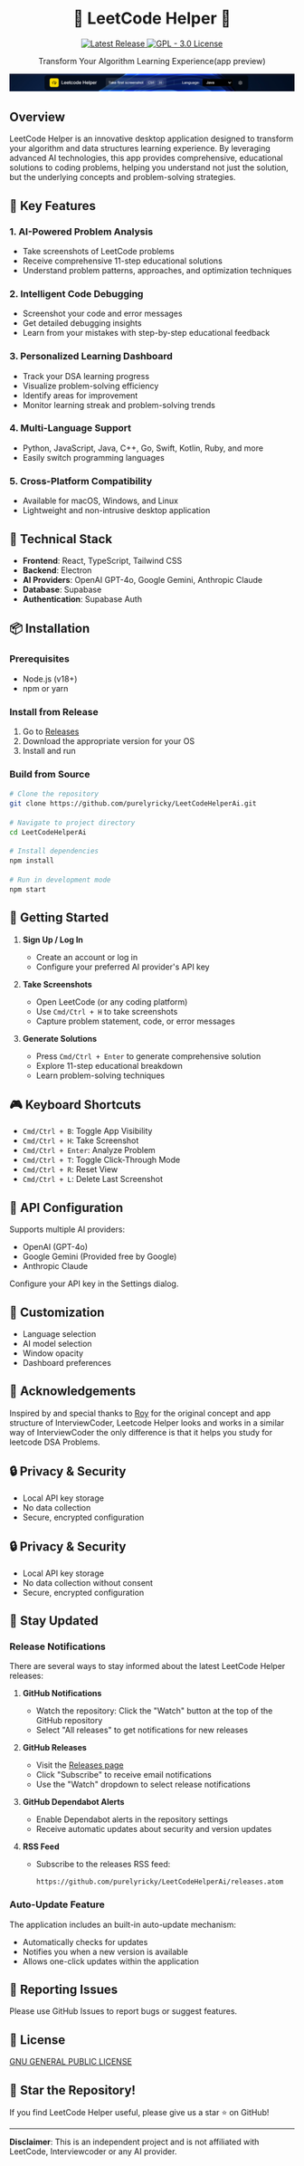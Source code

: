 <div align="center">
  <h1>🚀 LeetCode Helper 🚀</h1>
  <a href="https://github.com/purelyricky/LeetCodeHelperAi/releases">
    <img src="https://img.shields.io/github/v/release/purelyricky/LeetCodeHelperAi?color=blue&label=Version&logo=github&style=flat-square" alt="Latest Release">
  </a>
  <a href="https://github.com/purelyricky/LeetCodeHelperAi/blob/main/LICENSE">
    <img src="https://img.shields.io/github/license/purelyricky/LeetCodeHelperAi?color=green&style=flat-square" alt="GPL - 3.0 License">
  </a>
  <p>Transform Your Algorithm Learning Experience(app preview)</p>
</div>

![LeetCode Helper Logo](assets/leetcodehelper.png)

## Overview

LeetCode Helper is an innovative desktop application designed to transform your algorithm and data structures learning experience. By leveraging advanced AI technologies, this app provides comprehensive, educational solutions to coding problems, helping you understand not just the solution, but the underlying concepts and problem-solving strategies.


## 🌟 Key Features

### 1. AI-Powered Problem Analysis
- Take screenshots of LeetCode problems
- Receive comprehensive 11-step educational solutions
- Understand problem patterns, approaches, and optimization techniques

### 2. Intelligent Code Debugging
- Screenshot your code and error messages
- Get detailed debugging insights
- Learn from your mistakes with step-by-step educational feedback

### 3. Personalized Learning Dashboard
- Track your DSA learning progress
- Visualize problem-solving efficiency
- Identify areas for improvement
- Monitor learning streak and problem-solving trends

### 4. Multi-Language Support
- Python, JavaScript, Java, C++, Go, Swift, Kotlin, Ruby, and more
- Easily switch programming languages

### 5. Cross-Platform Compatibility
- Available for macOS, Windows, and Linux
- Lightweight and non-intrusive desktop application

## 🔧 Technical Stack

- **Frontend**: React, TypeScript, Tailwind CSS
- **Backend**: Electron
- **AI Providers**: OpenAI GPT-4o, Google Gemini, Anthropic Claude
- **Database**: Supabase
- **Authentication**: Supabase Auth

## 📦 Installation

### Prerequisites
- Node.js (v18+)
- npm or yarn

### Install from Release
1. Go to [Releases](https://github.com/purelyricky/LeetCodeHelperAi/releases)
2. Download the appropriate version for your OS
3. Install and run

### Build from Source
```bash
# Clone the repository
git clone https://github.com/purelyricky/LeetCodeHelperAi.git

# Navigate to project directory
cd LeetCodeHelperAi

# Install dependencies
npm install

# Run in development mode
npm start
```

## 🚀 Getting Started

1. **Sign Up / Log In**
   - Create an account or log in
   - Configure your preferred AI provider's API key

2. **Take Screenshots**
   - Open LeetCode (or any coding platform)
   - Use `Cmd/Ctrl + H` to take screenshots
   - Capture problem statement, code, or error messages

3. **Generate Solutions**
   - Press `Cmd/Ctrl + Enter` to generate comprehensive solution
   - Explore 11-step educational breakdown
   - Learn problem-solving techniques

## 🎮 Keyboard Shortcuts

- `Cmd/Ctrl + B`: Toggle App Visibility
- `Cmd/Ctrl + H`: Take Screenshot
- `Cmd/Ctrl + Enter`: Analyze Problem
- `Cmd/Ctrl + T`: Toggle Click-Through Mode
- `Cmd/Ctrl + R`: Reset View
- `Cmd/Ctrl + L`: Delete Last Screenshot

## 🔐 API Configuration

Supports multiple AI providers:
- OpenAI (GPT-4o)
- Google Gemini (Provided free by Google)
- Anthropic Claude

Configure your API key in the Settings dialog.

## 🌈 Customization

- Language selection
- AI model selection
- Window opacity
- Dashboard preferences

## 🤝 Acknowledgements

Inspired by and special thanks to [Roy](https://x.com/im_roy_lee) for the original concept and app structure of InterviewCoder, Leetcode Helper looks and works in a similar way of InterviewCoder the only difference is that it helps you study for leetcode DSA Problems.

## 🔒 Privacy & Security

- Local API key storage
- No data collection
- Secure, encrypted configuration

## 🔒 Privacy & Security

- Local API key storage
- No data collection without consent
- Secure, encrypted configuration

## 🔔 Stay Updated

### Release Notifications

There are several ways to stay informed about the latest LeetCode Helper releases:

1. **GitHub Notifications**
   - Watch the repository: Click the "Watch" button at the top of the GitHub repository
   - Select "All releases" to get notifications for new releases

2. **GitHub Releases**
   - Visit the [Releases page](https://github.com/purelyricky/LeetCodeHelperAi/releases)
   - Click "Subscribe" to receive email notifications
   - Use the "Watch" dropdown to select release notifications

3. **GitHub Dependabot Alerts**
   - Enable Dependabot alerts in the repository settings
   - Receive automatic updates about security and version updates

4. **RSS Feed**
   - Subscribe to the releases RSS feed:
     ```
     https://github.com/purelyricky/LeetCodeHelperAi/releases.atom
     ```

### Auto-Update Feature

The application includes an built-in auto-update mechanism:
- Automatically checks for updates
- Notifies you when a new version is available
- Allows one-click updates within the application

## 🐛 Reporting Issues

Please use GitHub Issues to report bugs or suggest features.

## 📄 License

[GNU GENERAL PUBLIC LICENSE](LICENSE)

## 🌟 Star the Repository!

If you find LeetCode Helper useful, please give us a star ⭐ on GitHub!

---

**Disclaimer**: This is an independent project and is not affiliated with LeetCode, Interviewcoder or any AI provider.